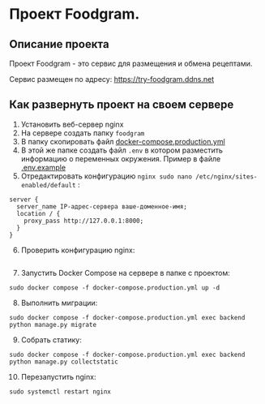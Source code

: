 #  Проект Foodgram.

## Описание проекта

Проект Foodgram - это сервис для размещения и обмена рецептами.

Сервис размещен по адресу: https://try-foodgram.ddns.net

## Как развернуть проект на своем сервере
1. Установить веб-сервер nginx
2. На сервере создать папку `foodgram`
3. В папку скопировать файл [docker-compose.production.yml](https://github.com/dodonova/kittygram_final/blob/main/docker-compose.production.yml)
4. В этой же папке создать файл `.env` в котором разместить информацию о переменных окружения. Пример в файле [.env.example](https://github.com/dodonova/kittygram_final/blob/main/.env.example)
5. Отредактировать конфигурацию `nginx sudo nano /etc/nginx/sites-enabled/default` :
```
server { 
  server_name IP-адрес-сервера ваше-доменное-имя; 
  location / { 
    proxy_pass http://127.0.0.1:8000; 
  }
}
```
6. Проверить конфигурацию nginx: 
```sudo nginx -t
```
7. Запустить Docker Compose на сервере в папке c проектом: 
```
sudo docker compose -f docker-compose.production.yml up -d
```
8. Выполнить миграции: 
```
sudo docker compose -f docker-compose.production.yml exec backend python manage.py migrate
```
9. Собрать статику: 
 ```
 sudo docker compose -f docker-compose.production.yml exec backend python manage.py collectstatic 
 ```
10. Перезапустить nginx: 
```
sudo systemctl restart nginx
``` 